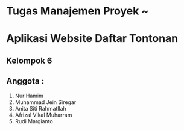 # Tugas Manajemen Proyek ~ 
# Aplikasi Website Daftar Tontonan
## Kelompok 6
## Anggota :
1. Nur Hamim
2. Muhammad Jein Siregar
3. Anita Siti Rahmatllah
4. Afrizal Vikal Muharram
5. Rudi Margianto
